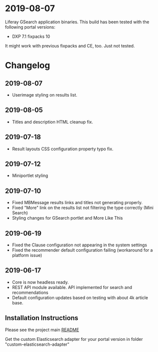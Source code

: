 # 2019-08-07

Liferay GSearch application binaries. This build has been tested with the following portal versions:

* DXP 7.1 fixpacks 10

It might work with previous fixpacks and CE, too. Just not tested.

# Changelog

## 2019-08-07

* Userimage styling on results list.

## 2019-08-05

* Titles and description HTML cleanup fix.

## 2019-07-18

* Result layouts CSS configuration property typo fix.

## 2019-07-12

* Miniportlet styling 

## 2019-07-10

* Fixed MBMessage results links and titles not generating properly.
* Fixed "More" link on the results list not filtering the type correctly (Mini Search)
* Styling changes for GSearch portlet and More Like This

## 2019-06-19

* Fixed the Clause configuration not appearing in the system settings
* Fixed the recommender default configuration failing (workaround for a platform issue) 

## 2019-06-17

* Core is now headless ready.
* REST API module available. API implemented for search and recommendations
* Default configuration updates based on testing with about 4k article base.

## Installation Instructions

Please see the project main [README](https://github.com/peerkar/liferay-gsearch)

Get the custom Elasticsearch adapter for your portal version in folder "custom-elasticsearch-adapter"
 
